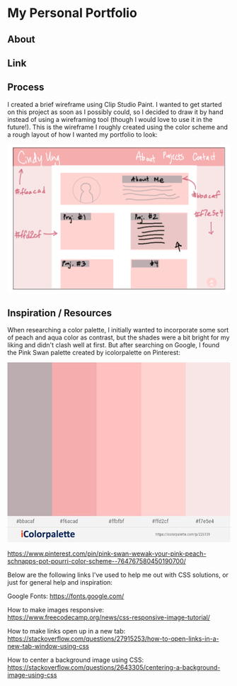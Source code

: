 # My Personal Portfolio

## About

## Link

## Process

I created a brief wireframe using Clip Studio Paint. I wanted to get started on this project as soon as I possibly could, so I decided to draw it by hand instead of using a wireframing tool (though I would love to use it in the future!). This is the wireframe I roughly created using the color scheme and a rough layout of how I wanted my portfolio to look:

![The wireframe of my portfolio website.](./images/wireframe.png)

## Inspiration / Resources

When researching a color palette, I initially wanted to incorporate some sort of peach and aqua color as contrast, but the shades were a bit bright for my liking and didn't clash well at first. But after searching on Google, I found the Pink Swan palette created by icolorpalette on Pinterest:

![The color palette I used for my portfolio.](./images/pink-swan-color-palette.jpg)

https://www.pinterest.com/pin/pink-swan-wewak-your-pink-peach-schnapps-pot-pourri-color-scheme--764767580450190700/



Below are the following links I've used to help me out with CSS solutions, or just for general help and inspiration:

Google Fonts: https://fonts.google.com/

How to make images responsive: https://www.freecodecamp.org/news/css-responsive-image-tutorial/

How to make links open up in a new tab: https://stackoverflow.com/questions/27915253/how-to-open-links-in-a-new-tab-window-using-css

How to center a background image using CSS: https://stackoverflow.com/questions/2643305/centering-a-background-image-using-css


